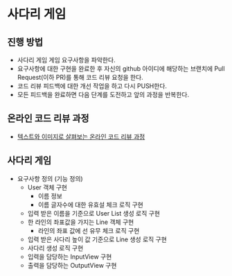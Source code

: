 # 사다리 게임
## 진행 방법
* 사다리 게임 게임 요구사항을 파악한다.
* 요구사항에 대한 구현을 완료한 후 자신의 github 아이디에 해당하는 브랜치에 Pull Request(이하 PR)를 통해 코드 리뷰 요청을 한다.
* 코드 리뷰 피드백에 대한 개선 작업을 하고 다시 PUSH한다.
* 모든 피드백을 완료하면 다음 단계를 도전하고 앞의 과정을 반복한다.

## 온라인 코드 리뷰 과정
* [텍스트와 이미지로 살펴보는 온라인 코드 리뷰 과정](https://github.com/nextstep-step/nextstep-docs/tree/master/codereview)

## 사다리 게임

* 요구사항 정의 (기능 정의)
    * User 객체 구현
        * 이름 정보
        * 이름 글자수에 대한 유효설 체크 로직 구현
    * 입력 받은 이름을 기준으로 User List 생성 로직 구현
    * 한 라인의 좌표값을 가지는 Line 객체 구현
        * 라인의 좌표 값에 선 유무 체크 로직 구현
    * 입력 받은 사다리 높이 값 기준으로 Line 생성 로직 구현
    * 사다리 생성 로직 구현
    * 입력을 담당하는 InputView 구현
    * 출력을 담당하는 OutputView 구현
    
    